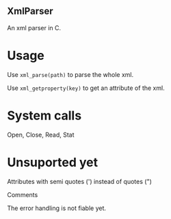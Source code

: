 ## XmlParser

An xml parser in C.
    
# Usage
Use ``xml_parse(path)`` to parse the whole xml.

Use ``xml_getproperty(key)`` to get an attribute of the xml.

# System calls
Open, Close, Read, Stat

# Unsuported yet
Attributes with semi quotes (') instead of quotes (")

Comments

The error handling is not fiable yet.
